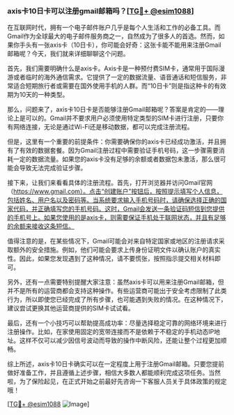 ### axis卡10日卡可以注册gmail邮箱吗？[[TG💪+ @esim1088](https://t.me/s/esim1088)]

在互联网时代，拥有一个电子邮件账户几乎是每个人生活和工作的必备工具。而Gmail作为全球最大的电子邮件服务商之一，自然成为了很多人的首选。然而，如果你手头有一张axis卡（10日卡），你可能会好奇：这张卡能不能用来注册Gmail邮箱呢？今天，我们就来详细聊聊这个问题。

首先，我们需要明确什么是axis卡。Axis卡是一种预付费SIM卡，通常用于国际漫游或者临时的海外通信需求。它提供了一定的数据流量、语音通话和短信服务，非常适合短期旅行者或需要在国外使用手机的人群。而“10日卡”则是指这种卡的有效期为10天的一种类型。

那么，问题来了，axis卡10日卡是否能够注册Gmail邮箱呢？答案是肯定的——理论上是可以的。Gmail并不要求用户必须使用特定类型的SIM卡进行注册，只要你有网络连接，无论是通过Wi-Fi还是移动数据，都可以完成注册流程。

但是，这里有一个重要的前提条件：你需要确保你的axis卡已经成功激活，并且拥有了有效的数据套餐。因为Gmail注册过程中需要验证手机号码，这一步骤需要消耗一定的数据流量。如果您的axis卡没有足够的余额或者数据包未激活，那么很可能会导致无法完成验证步骤。

接下来，让我们来看看具体的注册流程。首先，打开浏览器并访问Gmail官网（https://www.gmail.com）。点击“创建账户”按钮后，按照提示填写个人信息，包括姓名、用户名以及密码等。当系统要求输入手机号码时，请确保选择正确的国家代码，并正确填写您的手机号码。这时，Gmail会发送一条验证码短信到您提供的手机号上。如果您使用的是axis卡，则需要保证手机处于联网状态，并且有足够的余额来接收这条短信。

值得注意的是，在某些情况下，Gmail可能会对来自特定国家或地区的注册请求采取额外的安全措施。例如，他们可能会要求上传身份证明文件以确认账户的真实性。因此，如果您发现遇到了这种情况，请不要慌张，按照指示提交相关材料即可。

另外，还有一点需要特别提醒大家注意：虽然axis卡可以用来注册Gmail邮箱，但并不是所有的运营商都会支持这种操作。有些运营商可能出于安全考虑限制了此类行为，所以即使您已经完成了所有步骤，也可能遇到失败的情况。在这种情况下，建议尝试更换其他运营商提供的SIM卡试试看。

最后，还有一个小技巧可以帮助提高成功率：尽量选择稳定可靠的网络环境来进行注册操作。比如，在家使用固定的宽带连接而不是依赖于不稳定的手机动态IP地址。这样不仅可以减少因信号波动而导致的操作中断风险，还能让整个过程更加顺畅。

综上所述，axis卡10日卡确实可以在一定程度上用于注册Gmail邮箱。只要您提前做好准备工作，并且遵循上述步骤，相信大多数人都能顺利完成这项任务。当然啦，为了保险起见，在正式开始之前最好先咨询一下客服人员关于具体政策的规定哦！

[[TG💪+ @esim1088](https://t.me/s/esim1088) ![Image](https://i.postimg.cc/4NQfJmqS/Snipaste-2025-05-13-00-14-12.png)]